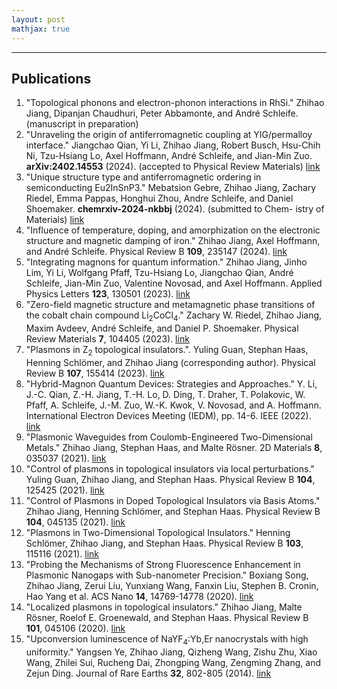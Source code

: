 ```yaml
---
layout: post
mathjax: true
---
```


---
## Publications
1. "Topological phonons and electron-phonon interactions in RhSi." Zhihao Jiang, Dipanjan Chaudhuri, Peter Abbamonte, and André Schleife. (manuscript in preparation)
2. "Unraveling the origin of antiferromagnetic coupling at YIG/permalloy interface." Jiangchao Qian, Yi Li, Zhihao Jiang, Robert Busch, Hsu-Chih Ni, Tzu-Hsiang Lo, Axel Hoffmann, André Schleife, and Jian-Min Zuo.  **arXiv:2402.14553** (2024). (accepted to Physical Review Materials) [link](https://arxiv.org/abs/2402.14553)
3. "Unique structure type and antiferromagnetic ordering in semiconducting Eu2InSnP3." Mebatsion Gebre, Zhihao Jiang, Zachary Riedel, Emma Pappas, Honghui Zhou, Andre Schleife, and Daniel Shoemaker. **chemrxiv-2024-nkbbj** (2024). (submitted to Chem- istry of Materials) [link](https://chemrxiv.org/engage/chemrxiv/article-details/665b7f8b91aefa6ce18f6048)
4. "Influence of temperature, doping, and amorphization on the electronic structure and magnetic damping of iron." Zhihao Jiang, Axel Hoffmann, and André Schleife. Physical Review B **109**, 235147 (2024). [link](https://journals.aps.org/prb/abstract/10.1103/PhysRevB.109.235147)
5. "Integrating magnons for quantum information." Zhihao Jiang, Jinho Lim, Yi Li, Wolfgang Pfaff, Tzu-Hsiang Lo, Jiangchao Qian, André Schleife, Jian-Min Zuo, Valentine Novosad, and Axel Hoffmann.  Applied Physics Letters **123**, 130501 (2023). [link](https://pubs.aip.org/aip/apl/article-abstract/123/13/130501/2912767/Integrating-magnons-for-quantum-information?redirectedFrom=fulltext)
6. "Zero-field magnetic structure and metamagnetic phase transitions of the cobalt chain compound Li<sub>2</sub>CoCl<sub>4</sub>." Zachary W. Riedel, Zhihao Jiang, Maxim Avdeev, André Schleife, and Daniel P. Shoemaker.  Physical Review Materials **7**, 104405 (2023). [link](https://journals.aps.org/prmaterials/abstract/10.1103/PhysRevMaterials.7.104405)
7. "Plasmons in Z<sub>2</sub> topological insulators.". Yuling Guan, Stephan Haas, Henning Schlömer, and Zhihao Jiang (corresponding author).  Physical Review B **107**, 155414 (2023). [link](https://journals.aps.org/prb/abstract/10.1103/PhysRevB.107.155414)
8. "Hybrid-Magnon Quantum Devices: Strategies and Approaches." Y. Li, J.-C. Qian, Z.-H. Jiang, T.-H. Lo, D. Ding, T. Draher, T. Polakovic, W. Pfaff, A. Schleife, J.-M. Zuo, W.-K. Kwok, V. Novosad, and A. Hoffmann.  International Electron Devices Meeting (IEDM), pp. 14-6. IEEE (2022). [link](https://ieeexplore.ieee.org/document/10019460)
9. "Plasmonic Waveguides from Coulomb-Engineered Two-Dimensional Metals." Zhihao Jiang, Stephan Haas, and Malte Rösner.  2D Materials **8**, 035037 (2021). [link](https://iopscience.iop.org/article/10.1088/2053-1583/abfedd/meta)
10. "Control of plasmons in topological insulators via local perturbations." Yuling Guan, Zhihao Jiang, and Stephan Haas.  Physical Review B **104**, 125425 (2021). [link](https://journals.aps.org/prb/abstract/10.1103/PhysRevB.104.125425)
11. "Control of Plasmons in Doped Topological Insulators via Basis Atoms." Zhihao Jiang, Henning Schlömer, and Stephan Haas.  Physical Review B **104**, 045135 (2021). [link](https://journals.aps.org/prb/abstract/10.1103/PhysRevB.104.045135)
12. "Plasmons in Two-Dimensional Topological Insulators." Henning Schlömer, Zhihao Jiang, and Stephan Haas.  Physical Review B **103**, 115116 (2021). [link](https://journals.aps.org/prb/abstract/10.1103/PhysRevB.103.115116)
13. "Probing the Mechanisms of Strong Fluorescence Enhancement in Plasmonic Nanogaps with Sub-nanometer Precision." Boxiang Song, Zhihao Jiang, Zerui Liu, Yunxiang Wang, Fanxin Liu, Stephen B. Cronin, Hao Yang et al.  ACS Nano **14**, 14769-14778 (2020). [link](https://pubs.acs.org/doi/abs/10.1021/acsnano.0c01973)
14. "Localized plasmons in topological insulators." Zhihao Jiang, Malte Rösner, Roelof E. Groenewald, and Stephan Haas.  Physical Review B **101**, 045106 (2020). [link](https://journals.aps.org/prb/abstract/10.1103/PhysRevB.101.045106)
15. "Upconversion luminescence of NaYF<sub>4</sub>:Yb,Er nanocrystals with high uniformity." Yangsen Ye, Zhihao Jiang, Qizheng Wang, Zishu Zhu, Xiao Wang, Zhilei Sui, Rucheng Dai, Zhongping Wang, Zengming Zhang, and Zejun Ding.  Journal of Rare Earths **32**, 802-805 (2014). [link](https://www.sciencedirect.com/science/article/abs/pii/S1002072114601447)



